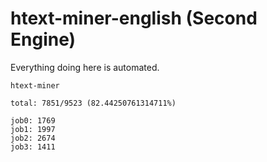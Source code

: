 # htext-miner-english (Second Engine)

Everything doing here is automated.

```
htext-miner

total: 7851/9523 (82.44250761314711%)

job0: 1769
job1: 1997
job2: 2674
job3: 1411
```